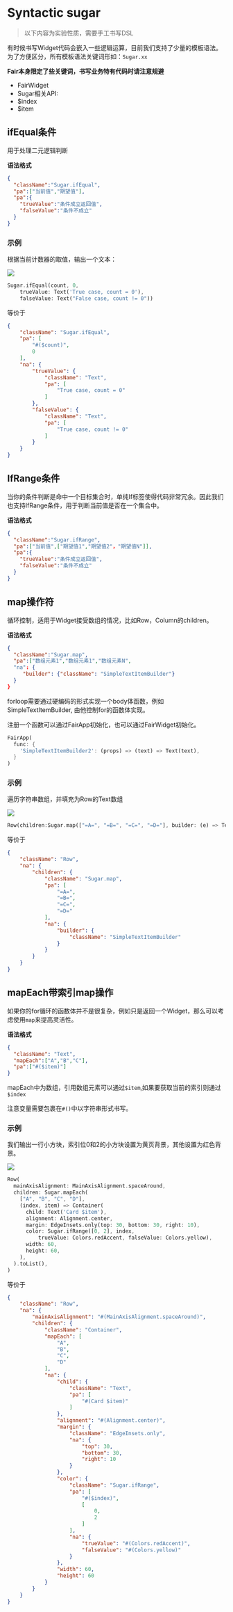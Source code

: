 # Syntactic sugar

> 以下内容为实验性质，需要手工书写DSL

有时候书写Widget代码会嵌入一些逻辑运算，目前我们支持了少量的模板语法。为了方便区分，所有模板语法关键词形如：`Sugar.xx`

**Fair本身限定了些关键词，书写业务特有代码时请注意规避**

* FairWidget
* Sugar相关API:
* $index
* $item

## ifEqual条件

用于处理二元逻辑判断

**语法格式**

```json
{
  "className":"Sugar.ifEqual",
  "pa":["当前值","期望值"],
  "pa":{
    "trueValue":"条件成立返回值",
    "falseValue":"条件不成立"
  }
}
```

### 示例

根据当前计数器的取值，输出一个文本：

![](./assets/if-else.png)

```dart
Sugar.ifEqual(count, 0,
    trueValue: Text('True case, count = 0'),
    falseValue: Text("False case, count != 0"))
```
等价于

```json
{
    "className": "Sugar.ifEqual",
    "pa": [
        "#($count)",
        0
    ],
    "na": {
        "trueValue": {
            "className": "Text",
            "pa": [
                "True case, count = 0"
            ]
        },
        "falseValue": {
            "className": "Text",
            "pa": [
                "True case, count != 0"
            ]
        }
    }
}
```

## IfRange条件

当你的条件判断是命中一个目标集合时，单纯If标签使得代码非常冗余。因此我们也支持IfRange条件，用于判断当前值是否在一个集合中。

**语法格式**

```json
{
  "className":"Sugar.ifRange",
  "pa":["当前值",["期望值1","期望值2"，"期望值N"]],
  "pa":{
    "trueValue":"条件成立返回值",
    "falseValue":"条件不成立"
  }
}
```



## map操作符

循环控制，适用于Widget接受数组的情况，比如Row，Column的children。

**语法格式**

```json
{
  "className":"Sugar.map",
  "pa":["数组元素1","数组元素1","数组元素N",
  "na": {
     "builder": {"className": "SimpleTextItemBuilder"}
  }
}
```

forloop需要通过硬编码的形式实现一个body体函数，例如SimpleTextItemBuilder, 由他控制for的函数体实现。

注册一个函数可以通过FairApp初始化，也可以通过FairWidget初始化。

```dart
FairApp(
  func: {
    'SimpleTextItemBuilder2': (props) => (text) => Text(text),
  }
)
```

### 示例

遍历字符串数组，并填充为Row的Text数组

![](./assets/forloop.png)

```dart
Row(children:Sugar.map(["=A=", "=B=", "=C=", "=D="], builder: (e) => Text(e)))
```
等价于

```json
{
    "className": "Row",
    "na": {
        "children": {
            "className": "Sugar.map",
            "pa": [
                "=A=",
                "=B=",
                "=C=",
                "=D="
            ],
            "na": {
                "builder": {
                    "className": "SimpleTextItemBuilder"
                }
            }
        }
    }
}
```


## mapEach带索引map操作

如果你的for循环的函数体并不是很复杂，例如只是返回一个Widget，那么可以考虑使用`map`来提高灵活性。

**语法格式**

```json
{
  "className": "Text",
  "mapEach":["A","B","C"],
  "pa":["#($item)"]
}
```

mapEach中为数组，引用数组元素可以通过`$item`,如果要获取当前的索引则通过`$index`

注意变量需要包裹在`#()`中以字符串形式书写。

### 示例

我们输出一行小方块，索引位0和2的小方块设置为黄页背景，其他设置为红色背景。

![](./assets/foreach.png)



```dart
Row(
  mainAxisAlignment: MainAxisAlignment.spaceAround,
  children: Sugar.mapEach(
    ["A", "B", "C", "D"],
    (index, item) => Container(
      child: Text('Card $item'),
      alignment: Alignment.center,
      margin: EdgeInsets.only(top: 30, bottom: 30, right: 10),
      color: Sugar.ifRange([0, 2], index,
          trueValue: Colors.redAccent, falseValue: Colors.yellow),
      width: 60,
      height: 60,
    ),
  ).toList(),
)
```

等价于

```json
{
    "className": "Row",
    "na": {
        "mainAxisAlignment": "#(MainAxisAlignment.spaceAround)",
        "children": {
            "className": "Container",
            "mapEach": [
                "A",
                "B",
                "C",
                "D"
            ],
            "na": {
                "child": {
                    "className": "Text",
                    "pa": [
                        "#(Card $item)"
                    ]
                },
                "alignment": "#(Alignment.center)",
                "margin": {
                    "className": "EdgeInsets.only",
                    "na": {
                        "top": 30,
                        "bottom": 30,
                        "right": 10
                    }
                },
                "color": {
                    "className": "Sugar.ifRange",
                    "pa": [
                        "#($index)",
                        [
                            0,
                            2
                        ]
                    ],
                    "na": {
                        "trueValue": "#(Colors.redAccent)",
                        "falseValue": "#(Colors.yellow)"
                    }
                },
                "width": 60,
                "height": 60
            }
        }
    }
}
```